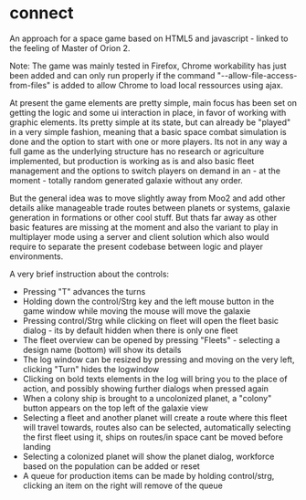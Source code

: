 connect
=======

An approach for a space game based on HTML5 and javascript - linked to the feeling of Master of Orion 2.

Note: The game was mainly tested in Firefox, Chrome workability has just been added and can only run properly if the command "--allow-file-access-from-files" is added to allow Chrome to load local ressources using ajax.

At present the game elements are pretty simple, main focus has been set on getting the logic and some ui interaction in place, in favor of working with graphic elements. Its pretty simple at its state, but can already be "played" in a very simple fashion, meaning that a basic space combat simulation is done and the option to start with one or more players. Its not in any way a full game as the underlying structure has no research or agriculture implemented, but production is working as is and also basic fleet management and the options to switch players on demand in an - at the moment - totally random generated galaxie without any order.

But the general idea was to move slightly away from Moo2 and add other details alike manageable trade routes between planets or systems, galaxie generation in formations or other cool stuff. But thats far away as other basic features are missing at the moment and also the variant to play in multiplayer mode using a server and client solution which also would require to separate the present codebase between logic and player environments.

A very brief instruction about the controls:
- Pressing "T" advances the turns
- Holding down the control/Strg key and the left mouse button in the game window while moving the mouse will move the galaxie
- Pressing control/Strg while clicking on fleet will open the fleet basic dialog - its by default hidden when there is only one fleet
- The fleet overview can be opened by pressing "Fleets" - selecting a design name (bottom) will show its details
- The log window can be resized by pressing and moving on the very left, clicking "Turn" hides the logwindow
- Clicking on bold texts elements in the log will bring you to the place of action, and possibly showing further dialogs when pressed again
- When a colony ship is brought to a uncolonized planet, a "colony" button appears on the top left of the galaxie view
- Selecting a fleet and another planet will create a route where this fleet will travel towards, routes also can be selected, automatically selecting the first fleet using it, ships on routes/in space cant be moved before landing
- Selecting a colonized planet will show the planet dialog, workforce based on the population can be added or reset
- A queue for production items can be made by holding control/strg, clicking an item on the right will remove of the queue
